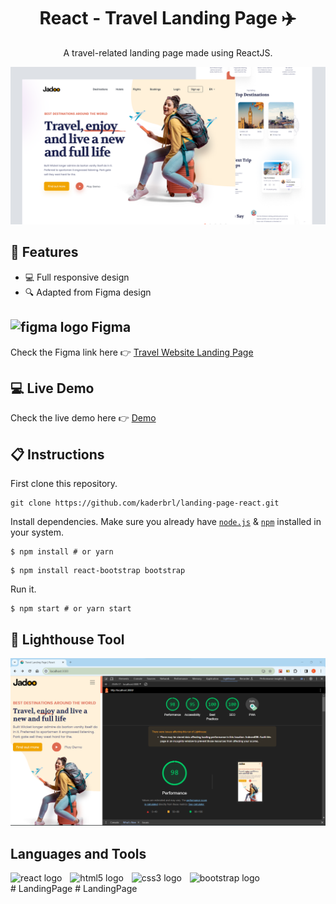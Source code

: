 # <h1 align="center">React - Travel Landing Page ✈️</h1>

<p align="center">A travel-related landing page made using ReactJS.</p>

<div align="center">
    <img  src="/public/images/travel_preview.png" alt="Landing Page with React" title="Landing Page" />
</div>

## 💎 Features

<ul>
  <li>💻 Full responsive design</li>
  <li>🔍 Adapted from Figma design</li>
</ul>

## <img src="https://cdn.jsdelivr.net/gh/devicons/devicon/icons/figma/figma-original.svg" height="22" alt="figma logo"  /> Figma
Check the Figma link here 👉 [Travel Website Landing Page](https://www.figma.com/community/file/993910904620677970)

## 💻 Live Demo

Check the live demo here 👉 [Demo](https://travel-landing-page-kaderbrl.vercel.app/) 

## 📋 Instructions

First clone this repository.

```shell
git clone https://github.com/kaderbrl/landing-page-react.git
```

Install dependencies. Make sure you already have [`node.js`](https://nodejs.org/en/) & [`npm`](https://www.npmjs.com/) installed in your system.

```shell
$ npm install # or yarn
```
```shell
$ npm install react-bootstrap bootstrap
```

Run it.

```shell
$ npm start # or yarn start
```

## 🧩 Lighthouse Tool
<div align="center">
    <img  src="/public/images/travel_lighthouse.png" alt="Landing Page Lighthouse with React" title="Landing Page" />
</div>

## Languages and Tools

<div align="left">
  <img src="https://cdn.jsdelivr.net/gh/devicons/devicon/icons/react/react-original.svg" height="30" alt="react logo"  />
  <img width="5" />
  <img src="https://cdn.jsdelivr.net/gh/devicons/devicon/icons/html5/html5-original.svg" height="30" alt="html5 logo"  />
  <img width="5" />
  <img src="https://cdn.jsdelivr.net/gh/devicons/devicon/icons/css3/css3-original.svg" height="30" alt="css3 logo"  />
  <img width="5" />
  <img src="https://cdn.jsdelivr.net/gh/devicons/devicon/icons/bootstrap/bootstrap-original.svg" height="35" alt="bootstrap logo"  />
</div>
#   L a n d i n g P a g e 
 
 #   L a n d i n g P a g e 
 
 
